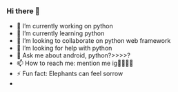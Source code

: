 ### Hi there 👋

- 🔭 I’m currently working on python
- 🌱 I’m currently learning python
- 👯 I’m looking to collaborate on python web framework
- 🤔 I’m looking for help with python
- 💬 Ask me about android, python?>>>>?
- 📫 How to reach me: mention me ig🤷‍♂️🤷‍♂
- ⚡ Fun fact: Elephants can feel sorrow
- 
<!--
**Bihiri/Bihiri** is a ✨ _special_ ✨ repository because its `README.md` (this file) appears on your GitHub profile.

Here are some ideas to get you started:

- 🔭 I’m currently working on ...
- 🌱 I’m currently learning ...
- 👯 I’m looking to collaborate on ...
- 🤔 I’m looking for help with ...
- 💬 Ask me about ...
- 📫 How to reach me: ...
- 😄 Pronouns: ...
- ⚡ Fun fact: ...
-->
